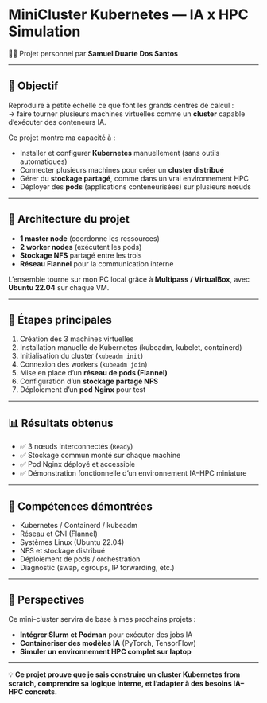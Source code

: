 # MiniCluster Kubernetes — IA x HPC Simulation
👨‍💻 Projet personnel par **Samuel Duarte Dos Santos**

---

## 🎯 Objectif
Reproduire à petite échelle ce que font les grands centres de calcul :  
→ faire tourner plusieurs machines virtuelles comme un **cluster** capable d’exécuter des conteneurs IA.

Ce projet montre ma capacité à :
- Installer et configurer **Kubernetes** manuellement (sans outils automatiques)
- Connecter plusieurs machines pour créer un **cluster distribué**
- Gérer du **stockage partagé**, comme dans un vrai environnement HPC
- Déployer des **pods** (applications conteneurisées) sur plusieurs nœuds

---

## 🧱 Architecture du projet
- **1 master node** (coordonne les ressources)
- **2 worker nodes** (exécutent les pods)
- **Stockage NFS** partagé entre les trois
- **Réseau Flannel** pour la communication interne

L’ensemble tourne sur mon PC local grâce à **Multipass / VirtualBox**, avec **Ubuntu 22.04** sur chaque VM.

---

## 🧩 Étapes principales
1. Création des 3 machines virtuelles  
2. Installation manuelle de Kubernetes (kubeadm, kubelet, containerd)  
3. Initialisation du cluster (`kubeadm init`)  
4. Connexion des workers (`kubeadm join`)  
5. Mise en place d’un **réseau de pods (Flannel)**  
6. Configuration d’un **stockage partagé NFS**  
7. Déploiement d’un **pod Nginx** pour test  

---

## 📊 Résultats obtenus
- ✅ 3 nœuds interconnectés (`Ready`)
- ✅ Stockage commun monté sur chaque machine
- ✅ Pod Nginx déployé et accessible
- ✅ Démonstration fonctionnelle d’un environnement IA–HPC miniature

---

## 🧠 Compétences démontrées
- Kubernetes / Containerd / kubeadm
- Réseau et CNI (Flannel)
- Systèmes Linux (Ubuntu 22.04)
- NFS et stockage distribué
- Déploiement de pods / orchestration
- Diagnostic (swap, cgroups, IP forwarding, etc.)

---

## 🚀 Perspectives
Ce mini-cluster servira de base à mes prochains projets :
- **Intégrer Slurm et Podman** pour exécuter des jobs IA
- **Containeriser des modèles IA** (PyTorch, TensorFlow)
- **Simuler un environnement HPC complet sur laptop**

---

💡 **Ce projet prouve que je sais construire un cluster Kubernetes from scratch, comprendre sa logique interne, et l’adapter à des besoins IA–HPC concrets.**
